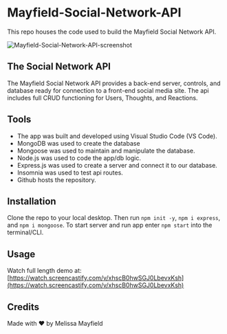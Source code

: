 # Mayfield-Social-Network-API

This repo houses the code used to build the Mayfield Social Network API.

![Mayfield-Social-Network-API-screenshot](./assets/images/insomnia-demo.gif)

## The Social Network API

The Mayfield Social Network API provides a back-end server, controls, and database ready for connection to a front-end social media site. The api includes full CRUD functioning for Users, Thoughts, and Reactions.

## Tools

* The app was built and developed using Visual Studio Code (VS Code). 
* MongoDB was used to create the database
* Mongoose was used to maintain and manipulate the database. 
* Node.js was used to code the app/db logic.
* Express.js was used to create a server and connect it to our database.
* Insomnia was used to test api routes.
* Github hosts the repository.

## Installation

Clone the repo to your local desktop. Then run `npm init -y`, `npm i express`, and `npm i mongoose`. To start server and run app enter `npm start` into the terminal/CLI.

## Usage
Watch full length demo at: [https://watch.screencastify.com/v/xhscB0hwSGJ0LbevxKsh](https://watch.screencastify.com/v/xhscB0hwSGJ0LbevxKsh)

## Credits

Made with ❤️ by Melissa Mayfield
